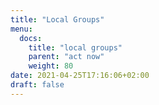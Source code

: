 ```yaml
---
title: "Local Groups"
menu:
  docs:
    title: "local groups"
    parent: "act now"
    weight: 80
date: 2021-04-25T17:16:06+02:00
draft: false
---
```


